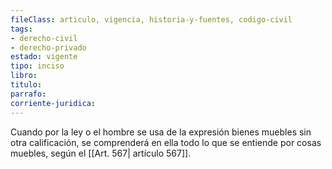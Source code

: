 ```yaml
---
fileClass: articulo, vigencia, historia-y-fuentes, codigo-civil
tags:
- derecho-civil
- derecho-privado
estado: vigente
tipo: inciso
libro:
titulo:
parrafo:
corriente-juridica:
---
```

Cuando por la ley o el hombre se usa de la expresión bienes muebles sin otra calificación, se comprenderá en ella todo lo que se entiende por cosas muebles, según el [[Art. 567| artículo 567]].